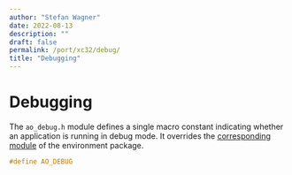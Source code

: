 ```yaml
---
author: "Stefan Wagner"
date: 2022-08-13
description: ""
draft: false
permalink: /port/xc32/debug/
title: "Debugging"
---
```


# Debugging

The `ao_debug.h` module defines a single macro constant indicating whether an application is running in debug mode. It overrides the [corresponding module](../../environment/debug.md) of the environment package.

```c
#define AO_DEBUG
```
